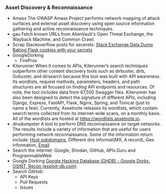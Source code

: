 ### Asset Discovery & Reconnaissance
- Amass
	The OWASP Amass Project performs network mapping of attack surfaces and external asset discovery using open source information gathering and active reconnaissance techniques.
- gau
	Fetch known URLs from AlienVault's Open Threat Exchange, the Wayback Machine, and Common Crawl.
- Scrap Stackoverflow posts for secerets:
	[ Stack Exchange Data Dump ](https://archive.org/details/stackexchange)
	[Baking Flask cookies with your secrets](https://blog.paradoxis.nl/defeating-flasks-session-management-65706ba9d3ce)
- GoogleDorking
	- FireProx
- Kiterunner
  When it comes to APIs, Kiterunner’s search techniques outperform other content discovery tools such as dirbuster, dirb, Gobuster, and dirsearch because this tool was built with API awareness. Its wordlists, request methods, parameters, headers, and path structures are all focused on finding API endpoints and resources. Of note, the tool includes data from 67,500 Swagger files. Kiterunner has also been designed to detect the signature of different APIs, including Django, Express, FastAPI, Flask, Nginx, Spring, and Tomcat (just to name a few).
  Currently, Assetnote releases its wordlists, which contain search terms collected from its internet-wide scans, on a monthly basis. All of the wordlists are hosted at https://wordlists.assetnote.io.
- dnsdumpster
	A tool to perform DNS reconnaissance on target networks. The results include a variety of information that are useful for users performing network reconnaissance. Some of the information return include: [Host subdomains](https://www.nmmapper.com/sys/tools/subdomainfinder/), Different dns informat(MX, A record),  Geo information, [Email](https://www.nmmapper.com/kalitools/theharvester/email-harvester-tool/online/)
- Search the internet: Google, Shodan, GitHub, APIs.Guru and ProgrammableWeb
- Google Dorking
	[Google Hacking Database (GHDB) - Google Dorks, OSINT, Recon (exploit-db.com)](https://www.exploit-db.com/google-hacking-database)
- Search GitHub:
	- API Keys
	- Pull Requests
	- Issues